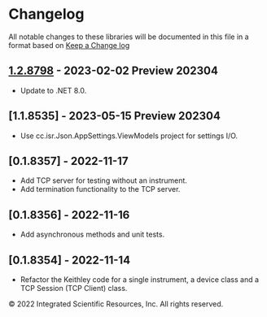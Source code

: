 # Changelog
All notable changes to these libraries will be documented in this file in a format based on [Keep a Change log]

## [1.2.8798] - 2023-02-02 Preview 202304
* Update to .NET 8.0.

## [1.1.8535] - 2023-05-15 Preview 202304
* Use cc.isr.Json.AppSettings.ViewModels project for settings I/O.

## [0.1.8357] - 2022-11-17
* Add TCP server for testing without an instrument.
* Add termination functionality to the TCP server. 

## [0.1.8356] - 2022-11-16
* Add asynchronous methods and unit tests.

## [0.1.8354] - 2022-11-14
* Refactor the Keithley code for a single instrument, a device class and a TCP Session (TCP Client) class.

&copy;  2022 Integrated Scientific Resources, Inc. All rights reserved.

[1.2.8798]: https://github.com/atecoder/dn.vi.tcp
[Keep a Change log]: https://keepachangelog.com/en/1.0.0/


